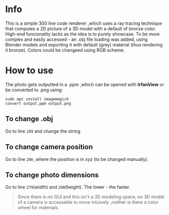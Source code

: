 # Info
This is a simple 300 line code renderer ,which uses a ray tracing technique that computes a 2D picture of a 3D model with a default of bronze color.
High-end funcionality lacks as the idea is to purely showcase. 
To be more complex and easily accessed - an .obj file loading was added, using Blender models and exporting it with default (grey) material (thus rendering it bronze).
Colors could be changeed using RGB scheme. 

# How to use 
The photo gets outputted in a .ppm ,which can be opened with **IrfanView** or be converted to .png using:
````
sudo apt install imagemagick
convert output.ppm output.png
````

## To change .obj 
Go to line `289` and change the string. 

## To change camera position
Go to line `286` ,where the position is in xyz (to be changed manually).

## To change photo dimensions
Go to line `279`(width) and `280`(height). The lower - the faster.


>Since there is no GUI and this isn't a 3D modeling space, no 3D model of a camera is accessable to move intuively ,neither is there a color wheel for materials.   
